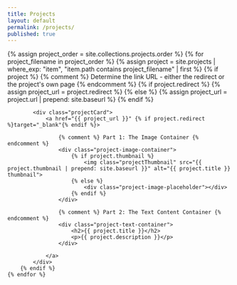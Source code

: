 ```yaml
---
title: Projects
layout: default
permalink: /projects/
published: true
---
```


<div class="ProjectContainer">
    {% assign project_order = site.collections.projects.order %}
    {% for project_filename in project_order %}
        {% assign project = site.projects | where_exp: "item", "item.path contains project_filename" | first %}
        {% if project %}
            {% comment %} Determine the link URL - either the redirect or the project's own page {% endcomment %}
            {% if project.redirect %}
                {% assign project_url = project.redirect %}
            {% else %}
                {% assign project_url = project.url | prepend: site.baseurl %}
            {% endif %}

            <div class="projectCard">
                <a href="{{ project_url }}" {% if project.redirect %}target="_blank"{% endif %}>

                    {% comment %} Part 1: The Image Container {% endcomment %}
                    <div class="project-image-container">
                        {% if project.thumbnail %}
                            <img class="projectThumbnail" src="{{ project.thumbnail | prepend: site.baseurl }}" alt="{{ project.title }} thumbnail">
                        {% else %}
                            <div class="project-image-placeholder"></div>
                        {% endif %}
                    </div>

                    {% comment %} Part 2: The Text Content Container {% endcomment %}
                    <div class="project-text-container">
                        <h2>{{ project.title }}</h2>
                        <p>{{ project.description }}</p>
                    </div>

                </a>
            </div>
        {% endif %}
    {% endfor %}
</div>
